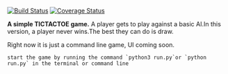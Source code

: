 [![Build Status](https://travis-ci.org/kenneth051/tictactoe.svg?branch=feedback)](https://travis-ci.org/kenneth051/tictactoe)
[![Coverage Status](https://coveralls.io/repos/github/kenneth051/tictactoe/badge.svg?branch=feedback)](https://coveralls.io/github/kenneth051/tictactoe?branch=feedback)

**A simple TICTACTOE game.**
A player gets to play against a basic AI.In this version, a player never wins.The best they can do is draw.

Right now it is just a command line game, UI coming soon.

    start the game by running the command `python3 run.py`or `python run.py` in the terminal or command line

